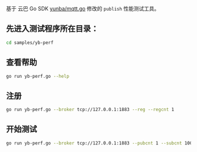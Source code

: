 基于 云巴 Go SDK [yunba/mqtt.go](https://github.com/yunba/mqtt.go) 修改的 `publish` 性能测试工具。

## 先进入测试程序所在目录：
```bash
cd samples/yb-perf
```

## 查看帮助
```bash
go run yb-perf.go --help
```

## 注册
```bash
go run yb-perf.go --broker tcp://127.0.0.1:1883 --reg --regcnt 1
```

## 开始测试
```bash
go run yb-perf.go --broker tcp://127.0.0.1:1883 --pubcnt 1 --subcnt 100
```
